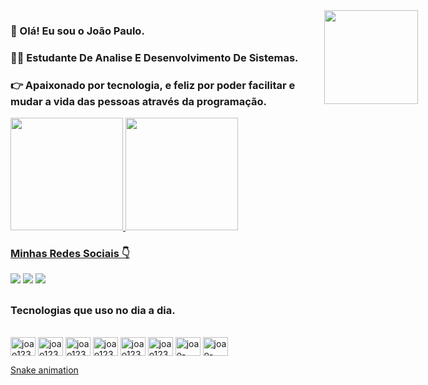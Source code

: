 ### 👋 Olá! Eu sou o João Paulo.
### 🧑‍💻 Estudante De Analise E Desenvolvimento De Sistemas.
### 👉 Apaixonado por tecnologia, e feliz por poder facilitar e mudar a vida das pessoas através da programação.

<div align="">
  <a href="https://github.com/joao123p">
  <img height="180em" src="https://github-readme-stats.vercel.app/api?username=joao123p&show_icons=true&theme=dracula&include_all_commits=true&count_private=true"/>
  <img height="180em" src="https://github-readme-stats.vercel.app/api/top-langs/?username=joao123p&layout=compact&langs_count=7&theme=dracula"/>
</div>

### Minhas Redes Sociais 👇
  <div> 
  <a href="https://www.linkedin.com/in/jo%C3%A3o-paulo-457342186/" target="_blank"><img src="https://img.shields.io/badge/LinkedIn-0077B5?style=for-the-badge&logo=linkedin&logoColor=white" target="_blank"></a>
<a href="https://www.instagram.com/jao_prg/" target="_blank"><img src="https://img.shields.io/badge/Instagram-E4405F?style=for-the-badge&logo=instagram&logoColor=white" target="_blank"></a>
 <a href = "mailto:paulo2954@gmail.com"><img src="https://img.shields.io/badge/Gmail-D14836?style=for-the-badge&logo=gmail&logoColor=white" target="_blank"></a>
  </div>

##

### Tecnologias que uso no dia a dia.
<div style="display: inline_block"><br>
  <img align="center" alt="joao123p-HMTL" height="30" width="40" src="https://cdn.jsdelivr.net/gh/devicons/devicon/icons/html5/html5-original.svg">
  <img align="center" alt="joao123p-CSS" height="30" width="40" src="https://cdn.jsdelivr.net/gh/devicons/devicon/icons/css3/css3-original.svg">
  <img align="center" alt="joao123p-jJavaScript" height="30" width="40" src="https://cdn.jsdelivr.net/gh/devicons/devicon/icons/javascript/javascript-original.svg">
   <img align="center" alt="joao123p-C" height="30" width="40" src="https://cdn.jsdelivr.net/gh/devicons/devicon/icons/c/c-original.svg">
  <img align="center" alt="joao123p-React" height="30" width="40" src="https://cdn.jsdelivr.net/gh/devicons/devicon/icons/react/react-original.svg">
  <img align="center" alt="joao123p-Node" height="30" width="40" src="https://cdn.jsdelivr.net/gh/devicons/devicon/icons/nodejs/nodejs-original-wordmark.svg">
  <img align="center" alt="joao-github" height="30" width="40" src="https://cdn.jsdelivr.net/gh/devicons/devicon/icons/github/github-original.svg">
  <img align="center" alt="joao-vscode" height="30" width="40" src="https://cdn.jsdelivr.net/gh/devicons/devicon/icons/vscode/vscode-original.svg">
  <img align="right" height="150" style="right:80px; top:50px; position: absolute;" src="https://media2.giphy.com/media/bGgsc5mWoryfgKBx1u/giphy.gif?cid=ecf05e479uvekb3c4bcq3crstnsexb1ediplbw1pht67uga8&rid=giphy.gif&ct=g"> 
 
 </div>

[Snake animation](https://github.com/joao123p/joao123p/blob/output/github-contribution-grid-snake.svg)

